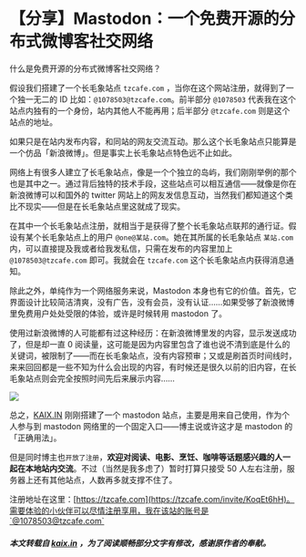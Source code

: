 # 【分享】Mastodon：一个免费开源的分布式微博客社交网络


什么是免费开源的分布式微博客社交网络？

假设我们搭建了一个长毛象站点 `tzcafe.com` ，当你在这个网站注册，就得到了一个独一无二的 ID 比如：`@1078503@tzcafe.com`。前半部分 `@1078503` 代表我在这个站点内独有的一个身份，站内其他人不能再用；后半部分 `@tzcafe.com` 则是这个站点的地址。

如果只是在站内发布内容，和同站的网友交流互动。那么这个长毛象站点只能算是一个仿品「新浪微博」。但是事实上长毛象站点特色远不止如此。

网络上有很多人建立了长毛象站点，像是一个个独立的岛屿，我们刚刚举例的那个也是其中之一。通过背后独特的技术手段，这些站点可以相互通信——就像是你在新浪微博可以和国外的 twitter 网站上的网友发信息互动，当然我们都知道这个类比不现实——但是在长毛象站点里这就成了现实。

在其中一个长毛象站点注册，就相当于是获得了整个长毛象站点联邦的通行证。假设有某个长毛象站点上的用户 `@one@某站.com`。她在其所属的长毛象站点 `某站.com` 内，可以直接提及我或者给我发私信，只需在发布的内容里加上 `@1078503@tzcafe.com` 即可。我就会在 `tzcafe.com` 这个长毛象站点内获得消息通知。

除此之外，单纯作为一个网络服务来说，Mastodon 本身也有它的价值。首先，它界面设计比较简洁清爽，没有广告，没有会员，没有认证……如果受够了新浪微博里免费用户处处受限的体验，或许是时候转用 mastodon 了。

使用过新浪微博的人可能都有过这种经历：在新浪微博里发的内容，显示发送成功了，但是却一直 0 阅读量，这可能是因为内容里包含了谁也说不清到底是什么的关键词，被限制了——而在长毛象站点，没有内容预审；又或是刷首页时间线时，来来回回都是一些不知为什么会出现的内容，有时候还是很久以前的旧内容，在长毛象站点则会完全按照时间先后来展示内容……

![](https://img.1078503.org/imgs/2019/08/5d0c9959cfff6da2.jpg)

总之，[KAIX.IN](https://kaix.in/) 刚刚搭建了一个 mastodon 站点，主要是用来自己使用，作为个人参与到 mastodon 网络里的一个固定入口——博主说或许这才是 mastodon 的「正确用法」。

但是同时博主也`开放了注册`，**欢迎对阅读、电影、烹饪、咖啡等话题感兴趣的人一起在本地站内交流**。不过（当然是我多虑了）暂时打算只接受 50 人左右注册，服务器上还有其他站点，人数再多就支撑不住了。

注册地址在这里：[https://tzcafe.com](https://tzcafe.com/invite/KoqEt6hH)。需要体验的小伙伴可以尽情注册享用，我在该站的账号是`@1078503@tzcafe.com`

##### 本文转载自 [kaix.in](https://kaix.in/0001/mastodon) ，为了阅读顺畅部分文字有修改，感谢原作者的奉献。


